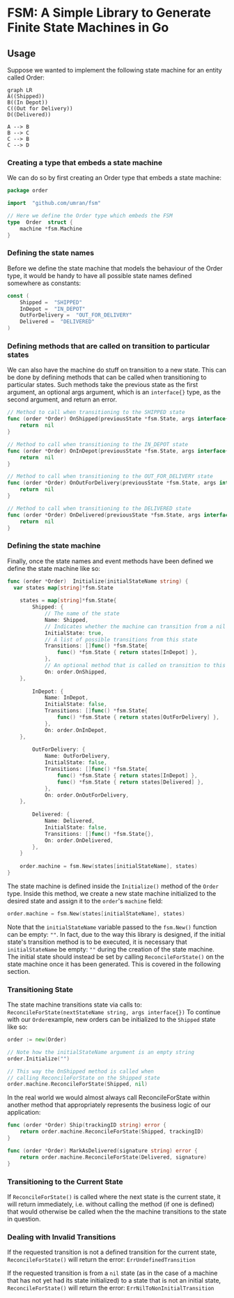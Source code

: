 # FSM: A Simple Library to Generate Finite State Machines in Go

## Usage
Suppose we wanted to implement the following state machine for an entity called Order:

```mermaid
graph LR
A((Shipped))
B((In Depot))
C((Out for Delivery))
D((Delivered))

A --> B
B --> C
C --> B
C --> D
```
### Creating a type that embeds a state machine
We can do so by first creating an Order type that embeds a state machine:
````go
package order

import  "github.com/umran/fsm"

// Here we define the Order type which embeds the FSM
type  Order  struct {
	machine *fsm.Machine
}
````
### Defining the state names
Before we define the state machine that models the behaviour of the Order type, it would be handy to have all possible state names defined somewhere as constants:
````go
const (
	Shipped =  "SHIPPED"
	InDepot =  "IN_DEPOT"
	OutForDelivery =  "OUT_FOR_DELIVERY"
	Delivered =  "DELIVERED"
)
````
### Defining methods that are called on transition to particular states
We can also have the machine do stuff on transition to a new state. This can be done by defining methods that can be called when transitioning to particular states. Such methods take the previous state as the first argument, an optional args argument, which is an `interface{}` type, as the second argument, and return an error.
````go
// Method to call when transitioning to the SHIPPED state
func (order *Order) OnShipped(previousState *fsm.State, args interface{}) error {
	return  nil
}

// Method to call when transitioning to the IN_DEPOT state
func (order *Order) OnInDepot(previousState *fsm.State, args interface{}) error {
	return  nil
}

// Method to call when transitioning to the OUT_FOR_DELIVERY state
func (order *Order) OnOutForDelivery(previousState *fsm.State, args interface{}) error {
	return  nil
}

// Method to call when transitioning to the DELIVERED state
func (order *Order) OnDelivered(previousState *fsm.State, args interface{}) error {
	return  nil
}
````
### Defining the state machine
Finally, once the state names and event methods have been defined we define the state machine like so:
````go
func (order *Order)  Initialize(initialStateName string) {
  var states map[string]*fsm.State
  
	states = map[string]*fsm.State{
		Shipped: {
			// The name of the state
			Name: Shipped,
			// Indicates whether the machine can transition from a nil state to this state
			InitialState: true,
			// A list of possible transitions from this state
			Transitions: []func() *fsm.State{
				func() *fsm.State { return states[InDepot] },
			},
			// An optional method that is called on transition to this state
			On: order.OnShipped,
    },
    
		InDepot: {
			Name: InDepot,
			InitialState: false,
			Transitions: []func() *fsm.State{
				func() *fsm.State { return states[OutForDelivery] },
			},
			On: order.OnInDepot,
    },
    
		OutForDelivery: {
			Name: OutForDelivery,
			InitialState: false,
			Transitions: []func() *fsm.State{
				func() *fsm.State { return states[InDepot] },
				func() *fsm.State { return states[Delivered] },
			},
			On: order.OnOutForDelivery,
    },
    
		Delivered: {
			Name: Delivered,
			InitialState: false,
			Transitions: []func() *fsm.State{},
			On: order.OnDelivered,
		},
	}
	
	order.machine = fsm.New(states[initialStateName], states)
}
````
The state machine is defined inside the `Initialize()` method of the `Order` type. Inside this method, we create a new state machine initialized to the desired state and assign it to the `order`'s `machine` field:
````go
order.machine = fsm.New(states[initialStateName], states)
````
Note that the `initialStateName` variable passed to the `fsm.New()` function can be empty: `""`. In fact, due to the way this library is designed, if the initial state's transition method is to be executed, it is necessary that `initialStateName` be empty: `""` during the creation of the state machine. The initial state should instead be set by calling `ReconcileForState()` on the state machine once it has been generated. This is covered in the following section.
### Transitioning State
The state machine transitions state via calls to: `ReconcileForState(nextStateName string, args interface{})`
To continue with our `Order`example, new orders can be initialized to the `Shipped` state like so:
````go
order := new(Order)

// Note how the initialStateName argument is an empty string
order.Initialize("")

// This way the OnShipped method is called when
// calling ReconcileForState on the Shipped state
order.machine.ReconcileForState(Shipped, nil)
````
In the real world we would almost always call ReconcileForState within another method that appropriately represents the business logic of our application:
````go
func (order *Order) Ship(trackingID string) error {
	return order.machine.ReconcileForState(Shipped, trackingID)
}

func (order *Order) MarkAsDelivered(signature string) error {
	return order.machine.ReconcileForState(Delivered, signature)
}
````
### Transitioning to the Current State
If `ReconcileForState()` is called where the next state is the current state, it will return immediately, i.e. without calling the method (if one is defined) that would otherwise be called when the the machine transitions to the state in question.
### Dealing with Invalid Transitions
If the requested transition is not a defined transition for the current state, `ReconcileForState()` will return the error: `ErrUndefinedTransition`

If the requested transition is from a `nil` state (as in the case of a machine that has not yet had its state initialized) to a state that is not an initial state, `ReconcileForState()` will return the error: `ErrNilToNonInitialTransition`